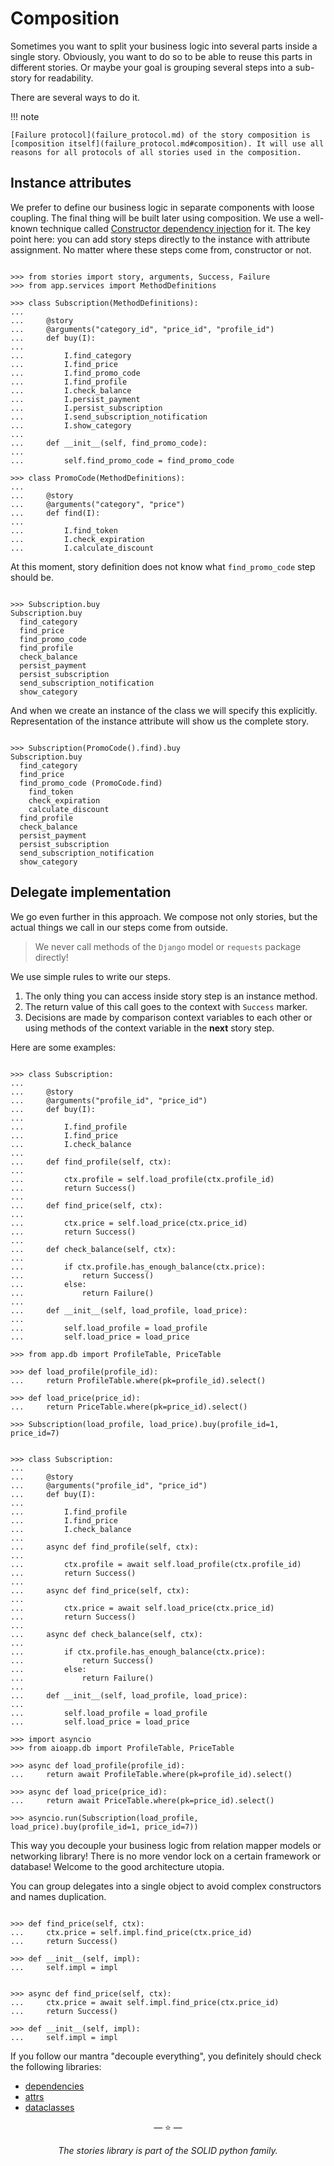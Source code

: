 # Composition

Sometimes you want to split your business logic into several parts inside a
single story. Obviously, you want to do so to be able to reuse this parts in
different stories. Or maybe your goal is grouping several steps into a sub-story
for readability.

There are several ways to do it.

!!! note

    [Failure protocol](failure_protocol.md) of the story composition is
    [composition itself](failure_protocol.md#composition). It will use all
    reasons for all protocols of all stories used in the composition.

## Instance attributes

We prefer to define our business logic in separate components with loose
coupling. The final thing will be built later using composition. We use a
well-known technique called
[Constructor dependency injection](https://en.wikipedia.org/wiki/Dependency_injection#Constructor_injection)
for it. The key point here: you can add story steps directly to the instance
with attribute assignment. No matter where these steps come from, constructor or
not.

```pycon

>>> from stories import story, arguments, Success, Failure
>>> from app.services import MethodDefinitions

>>> class Subscription(MethodDefinitions):
...
...     @story
...     @arguments("category_id", "price_id", "profile_id")
...     def buy(I):
...
...         I.find_category
...         I.find_price
...         I.find_promo_code
...         I.find_profile
...         I.check_balance
...         I.persist_payment
...         I.persist_subscription
...         I.send_subscription_notification
...         I.show_category
...
...     def __init__(self, find_promo_code):
...
...         self.find_promo_code = find_promo_code

>>> class PromoCode(MethodDefinitions):
...
...     @story
...     @arguments("category", "price")
...     def find(I):
...
...         I.find_token
...         I.check_expiration
...         I.calculate_discount

```

At this moment, story definition does not know what `find_promo_code` step
should be.

```pycon

>>> Subscription.buy
Subscription.buy
  find_category
  find_price
  find_promo_code
  find_profile
  check_balance
  persist_payment
  persist_subscription
  send_subscription_notification
  show_category

```

And when we create an instance of the class we will specify this explicitly.
Representation of the instance attribute will show us the complete story.

```pycon

>>> Subscription(PromoCode().find).buy
Subscription.buy
  find_category
  find_price
  find_promo_code (PromoCode.find)
    find_token
    check_expiration
    calculate_discount
  find_profile
  check_balance
  persist_payment
  persist_subscription
  send_subscription_notification
  show_category

```

## Delegate implementation

We go even further in this approach. We compose not only stories, but the actual
things we call in our steps come from outside.

> We never call methods of the `Django` model or `requests` package directly!

We use simple rules to write our steps.

1. The only thing you can access inside story step is an instance method.
2. The return value of this call goes to the context with `Success` marker.
3. Decisions are made by comparison context variables to each other or using
   methods of the context variable in the **next** story step.

Here are some examples:

```pycon tab="sync"

>>> class Subscription:
...
...     @story
...     @arguments("profile_id", "price_id")
...     def buy(I):
...
...         I.find_profile
...         I.find_price
...         I.check_balance
...
...     def find_profile(self, ctx):
...
...         ctx.profile = self.load_profile(ctx.profile_id)
...         return Success()
...
...     def find_price(self, ctx):
...
...         ctx.price = self.load_price(ctx.price_id)
...         return Success()
...
...     def check_balance(self, ctx):
...
...         if ctx.profile.has_enough_balance(ctx.price):
...             return Success()
...         else:
...             return Failure()
...
...     def __init__(self, load_profile, load_price):
...
...         self.load_profile = load_profile
...         self.load_price = load_price

>>> from app.db import ProfileTable, PriceTable

>>> def load_profile(profile_id):
...     return ProfileTable.where(pk=profile_id).select()

>>> def load_price(price_id):
...     return PriceTable.where(pk=price_id).select()

>>> Subscription(load_profile, load_price).buy(profile_id=1, price_id=7)

```

```pycon tab="async"

>>> class Subscription:
...
...     @story
...     @arguments("profile_id", "price_id")
...     def buy(I):
...
...         I.find_profile
...         I.find_price
...         I.check_balance
...
...     async def find_profile(self, ctx):
...
...         ctx.profile = await self.load_profile(ctx.profile_id)
...         return Success()
...
...     async def find_price(self, ctx):
...
...         ctx.price = await self.load_price(ctx.price_id)
...         return Success()
...
...     async def check_balance(self, ctx):
...
...         if ctx.profile.has_enough_balance(ctx.price):
...             return Success()
...         else:
...             return Failure()
...
...     def __init__(self, load_profile, load_price):
...
...         self.load_profile = load_profile
...         self.load_price = load_price

>>> import asyncio
>>> from aioapp.db import ProfileTable, PriceTable

>>> async def load_profile(profile_id):
...     return await ProfileTable.where(pk=profile_id).select()

>>> async def load_price(price_id):
...     return await PriceTable.where(pk=price_id).select()

>>> asyncio.run(Subscription(load_profile, load_price).buy(profile_id=1, price_id=7))

```

This way you decouple your business logic from relation mapper models or
networking library! There is no more vendor lock on a certain framework or
database! Welcome to the good architecture utopia.

You can group delegates into a single object to avoid complex constructors and
names duplication.

```pycon tab="sync"

>>> def find_price(self, ctx):
...     ctx.price = self.impl.find_price(ctx.price_id)
...     return Success()

>>> def __init__(self, impl):
...     self.impl = impl

```

```pycon tab="async"

>>> async def find_price(self, ctx):
...     ctx.price = await self.impl.find_price(ctx.price_id)
...     return Success()

>>> def __init__(self, impl):
...     self.impl = impl

```

If you follow our mantra "decouple everything", you definitely should check the
following libraries:

- [dependencies](https://dependencies.readthedocs.io/)
- [attrs](https://www.attrs.org/)
- [dataclasses](https://docs.python.org/3/library/dataclasses.html)

<p align="center">&mdash; ⭐️ &mdash;</p>
<p align="center"><i>The stories library is part of the SOLID python family.</i></p>
